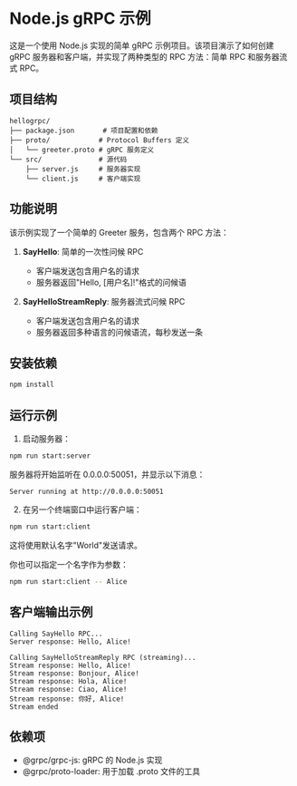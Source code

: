 # Node.js gRPC 示例

这是一个使用 Node.js 实现的简单 gRPC 示例项目。该项目演示了如何创建 gRPC 服务器和客户端，并实现了两种类型的 RPC 方法：简单 RPC 和服务器流式 RPC。

## 项目结构

```
hellogrpc/
├── package.json       # 项目配置和依赖
├── proto/            # Protocol Buffers 定义
│   └── greeter.proto # gRPC 服务定义
└── src/              # 源代码
    ├── server.js     # 服务器实现
    └── client.js     # 客户端实现
```

## 功能说明

该示例实现了一个简单的 Greeter 服务，包含两个 RPC 方法：

1. **SayHello**: 简单的一次性问候 RPC
   - 客户端发送包含用户名的请求
   - 服务器返回"Hello, [用户名]!"格式的问候语

2. **SayHelloStreamReply**: 服务器流式问候 RPC
   - 客户端发送包含用户名的请求
   - 服务器返回多种语言的问候语流，每秒发送一条

## 安装依赖

```bash
npm install
```

## 运行示例

1. 启动服务器：

```bash
npm run start:server
```

服务器将开始监听在 0.0.0.0:50051，并显示以下消息：
```
Server running at http://0.0.0.0:50051
```

2. 在另一个终端窗口中运行客户端：

```bash
npm run start:client
```

这将使用默认名字"World"发送请求。

你也可以指定一个名字作为参数：

```bash
npm run start:client -- Alice
```

## 客户端输出示例

```
Calling SayHello RPC...
Server response: Hello, Alice!

Calling SayHelloStreamReply RPC (streaming)...
Stream response: Hello, Alice!
Stream response: Bonjour, Alice!
Stream response: Hola, Alice!
Stream response: Ciao, Alice!
Stream response: 你好, Alice!
Stream ended
```

## 依赖项

- @grpc/grpc-js: gRPC 的 Node.js 实现
- @grpc/proto-loader: 用于加载 .proto 文件的工具